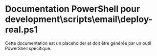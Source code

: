 # Documentation PowerShell pour development\scripts\email\deploy-real.ps1

Cette documentation est un placeholder et doit être générée par un outil PowerShell spécifique.
